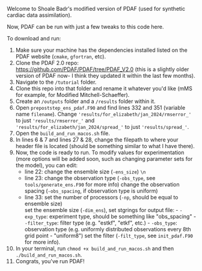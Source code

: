 Welcome to Shoale Badr's modified version of PDAF (used for synthetic cardiac data assimilation).

Now, PDAF can be run with just a few tweaks to this code here. 

To download and run:
1. Make sure your machine has the dependencies installed listed on the PDAF website (`cmake`, `gfortran`, etc).
2. Clone the PDAF 2.0 repo: https://github.com/PDAF/PDAF/tree/PDAF_V2.0 (this is a slightly older version of PDAF now- I think they updated it within the last few months).
3. Navigate to the `/tutorial` folder.
4. Clone this repo into that folder and rename it whatever you'd like (mMS for example, for Modified Mitchell-Schaeffer).
5. Create an `/outputs` folder and a `/results` folder within it.
6. Open `prepoststep_ens_pdaf.F90` and find lines 332 and 351 (variable name `filename`). Change `'results/for_elizabeth/jan_2024/rmserror_'` to just `'results/rmserror_'`
   and `'results/for_elizabeth/jan_2024/spread_'` to just `'results/spread_'`.
7. Open the `build_and_run_macos.sh` file.
8. In lines 6 & 7 and lines 27 & 28, change the filepath to where your header file is located (should be something similar to what I have there).
9. Now, the code is ready to run. To modify values for experimentation (more options will be added soon, such as changing parameter sets for the model),
   you can edit:
   - line 22: change the ensemble size (`-ens_size`) `\n`
   - line 23: change the observation type (`-obs_type`, see `tools/generate_ens.F90` for more info)
              change the observation spacing (`-obs_spacing`, if observation type is uniform)
   - line 33: set the number of processors (`-np`, should be equal to ensemble size)  
              set the ensemble size (`-dim_ens`),
              set stgrings for output file: 
                - `-exp_type`: experiment type, should be something like "obs_spacing"
                - `-filter_type`: filter type (e.g. "estkf", "etkf", etc.)
                - `-obs_type`: observation type (e.g. uniformly distributed observations every 8th grid point - "uniform8")
              set the filter (`-filt_type`, see `init_pdaf.F90` for more info).
13. In your terminal, run `chmod +x build_and_run_macos.sh` and then `./build_and_run_macos.sh`.
14. Congrats, you've run PDAF!



